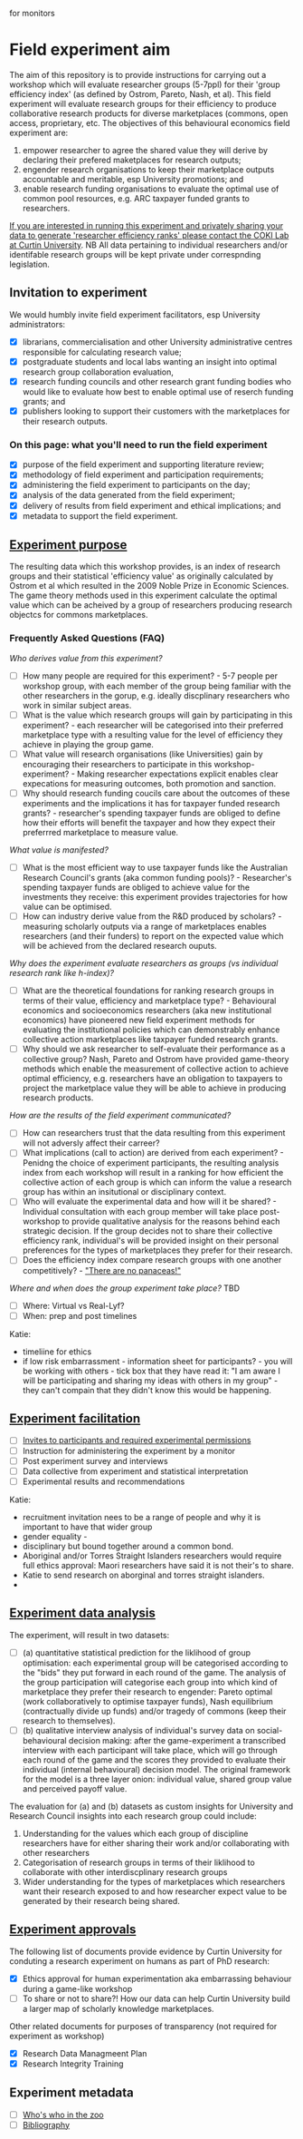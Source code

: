 for monitors

# Field experiment aim
The aim of this repository is to provide instructions for carrying out a workshop which will evaluate researcher groups (5-7ppl) for their 'group efficiency index' (as defined by Ostrom, Pareto, Nash, et al).  This field experiment will evaluate research groups for their efficiency to produce collaborative research products for diverse marketplaces (commons, open access, proprietary, etc. The objectives of this behavioural economics field experiment are:
  1. empower researcher to agree the shared value they will derive by declaring their prefered maketplaces for research outputs;
  2. engender research organisations to keep their marketplace outputs accountable and meritable, esp University promotions; and
  3. enable research funding organisations to evaluate the optimal use of common pool resources, e.g. ARC taxpayer funded grants to researchers.  

[If you are interested in running this experiment and privately sharing your data to generate 'researcher efficiency ranks' please contact the COKI Lab at Curtin University](https://github.com/david-flanders-tuke/PhD/blob/main/about.md).  NB All data pertaining to individual researchers and/or identifable research groups will be kept private under correspnding legislation.

## Invitation to experiment
We would humbly invite field experiment facilitators, esp University administrators:
 - [x] librarians, commercialisation and other University administrative centres responsible for calculating research value;
 - [x] postgraduate students and local labs wanting an insight into optimal research group collaboration evaluation,
 - [x] research funding councils and other research grant funding bodies who would like to evaluate how best to enable optimal use of reserch funding grants; and
 - [x] publishers looking to support their customers with the marketplaces for their research outputs.

### On this page: what you'll need to run the field experiment
 - [x] purpose of the field experiment and supporting literature review;
 - [x] methodology of field experiment and participation requirements;
 - [x] administering the field experiment to participants on the day; 
 - [x] analysis of the data generated from the field experiment;
 - [x] delivery of results from field experiment and ethical implications; and
 - [x] metadata to support the field experiment.

## [Experiment purpose](https://github.com/david-flanders-tuke/PhD/blob/main/theory.md)
The resulting data which this workshop provides, is an index of research groups and their statistical 'efficiency value' as originally calculated by Ostrom et al which resulted in the 2009 Noble Prize in Economic Sciences.  The game theory methods used in this experiment calculate the optimal value which can be acheived by a group of researchers producing research objectcs for commons marketplaces.

### Frequently Asked Questions (FAQ)
*Who derives value from this experiment?*
 - [ ] How many people are required for this experiment? - 5-7 people per workshop group, with each member of the group being familiar with the other researchers in the gorup, e.g. ideally discplinary researchers who work in similar subject areas.
 - [ ] What is the value which research groups will gain by participating in this experiment? - each researcher will be categorised into their preferred marketplace type with a resulting value for the level of efficiency they achieve in playing the group game.
 - [ ] What value will research organisations (like Universities) gain by encouraging their researchers to participate in this workshop-experiment? - Making researcher expectations explicit enables clear expecations for measuring outcomes, both promotion and sanction.
 - [ ] Why should research funding coucils care about the outcomes of these experiments and the implications it has for taxpayer funded research grants? - researcher's spending taxpayer funds are obliged to define how their efforts will benefit the taxpayer and how they expect their preferrred marketplace to measure value.

*What value is manifested?*
 - [ ] What is the most efficient way to use taxpayer funds like the Australian Research Council's grants (aka common funding pools)? - Researcher's spending taxpayer funds are obliged to achieve value for the investments they receive: this experiment provides trajectories for how value can be optimised.
 - [ ] How can industry derive value from the R&D produced by scholars? - measuring scholarly outputs via a range of marketplaces enables researchers (and their funders) to report on the expected value which will be achieved from the declared research ouputs.

*Why does the experiment evaluate researchers as groups (vs individual research rank like h-index)?*
 - [ ] What are the theoretical foundations for ranking research groups in terms of their value, efficiency and marketplace type? - Behavioural economics and socioeconomics researchers (aka new institutional economics) have pioneered new field experiment methods for evaluating the institutional policies which can demonstrably enhance collective action marketplaces like taxpayer funded research grants.
 - [ ] Why should we ask researcher to self-evaluate their performance as a collective group?  Nash, Pareto and Ostrom have provided game-theory methods which enable the measurement of collective action to achieve optimal efficiency, e.g. researchers have an obligation to taxpayers to project the marketplace value they will be able to achieve in producing research products.

*How are the results of the field experiment communicated?* 
 - [ ] How can researchers trust that the data resulting from this experiment will not adversly affect their carreer?
 - [ ] What implications (call to action) are derived from each experiment? - Penidng the choice of experiment participants, the resulting analysis index from each workshop will result in a ranking for how efficient the collective action of each group is which can inform the value a research group has within an insitutional or disciplinary context.
 - [ ] Who will evaluate the experimental data and how will it be shared? - Individual consultation with each group member will take place post-workshop to provide qualitative analysis for the reasons behind each strategic decision.  If the group decides not to share their collective efficiency rank, individual's will be provided insight on their personal preferences for the types of marketplaces they prefer for their research.
 - [ ] Does the efficiency index compare research groups with one another competitively? - ["There are no panaceas!"](https://www.pnas.org/content/104/39/15181)

*Where and when does the group experiment take place?*
TBD
 - [ ] Where: Virtual vs Real-Lyf?
 - [ ] When: prep and post timelines

Katie:
 - timeliine for ethics
 - if low risk embarrassment - information sheet for participants? - you will be working with others - tick box that they have read it: "I am aware I will be participating and sharing my ideas with others in my group" - they can't compain that they didn't know this would be happening.

## [Experiment facilitation](https://github.com/david-flanders-tuke/PhD/blob/main/methodology.md)
 - [ ] [Invites to participants and required experimental permissions](https://github.com/david-flanders-tuke/PhD/blob/main/participants.md)
 - [ ] Instruction for administering the experiment by a monitor
 - [ ] Post experiment survey and interviews
 - [ ] Data collective from experiment and statistical interpretation
 - [ ] Experimental results and recommendations

Katie:
 - recruitment invitation nees to be a range of people and why it is important to have that wider group 
 - gender equality - 
 - disciplinary but bound together around a common bond.
 - Aboriginal and/or Torres Straight Islanders researchers would require full ethics approval: Maori researchers have said it is not their's to share.
 - Katie to send research on aborginal and torres straight islanders.
 - 

## [Experiment data analysis](https://github.com/david-flanders-tuke/PhD/blob/main/dataset.md)
The experiment, will result in two datasets: 
 - [ ] (a) quantitative statistical prediction for the liklihood of group optimisation: each experimental group will be categorised according to the "bids" they put forward in each round of the game. The analysis of the group participation will categorise each group into which kind of marketplace they prefer their research to engender: Pareto optimal (work collaboratively to optimise taxpayer funds), Nash equilibrium (contractually divide up funds) and/or tragedy of commons (keep their research to themselves).
 - [ ] (b) qualitative interview analysis of individual's survey data on social-behavioural decision making: after the game-experiment a transcribed interview with each participant will take place, which will go through each round of the game and the scores they provided to evaluate their individual (internal behavioural) decision model. The original framework for the model is a three layer onion: individual value, shared group value and perceived payoff value. 

The evaluation for (a) and (b) datasets as custom insights for University and Research Council insights into each research group could include:
 1. Understanding for the values which each group of discipline researchers have for either sharing their work and/or collaborating with other researchers
 2. Categorisation of research groups in terms of their liklihood to collaborate with other interdiscplinary research groups
 3. Wider understanding for the types of marketplaces which researchers want their research exposed to and how researcher expect value to be generated by their research being shared.

## [Experiment approvals](https://github.com/david-flanders-tuke/PhD/blob/main/ethic.md)
The following list of documents provide evidence by Curtin University for conduting a research experiment on humans as part of PhD research:
 - [x] Ethics approval for human experimentation aka embarrassing behaviour during a game-like workshop
 - [ ] To share or not to share?!  How our data can help Curtin University build a larger map of scholarly knowledge marketplaces.

Other related documents for purposes of transparency (not required for experiment as workshop)
 - [x] Research Data Managmeent Plan
 - [x] Research Integrity Training

## Experiment metadata
 - [ ] [Who's who in the zoo](https://github.com/david-flanders-tuke/PhD/blob/main/about.md)
 - [ ] [Bibliography](https://github.com/david-flanders-tuke/PhD/blob/main/bibliography.md)
